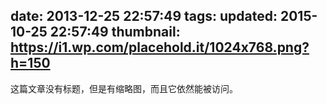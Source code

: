 date: 2013-12-25 22:57:49
tags:
updated: 2015-10-25 22:57:49
thumbnail: https://i1.wp.com/placehold.it/1024x768.png?h=150
---

这篇文章没有标题，但是有缩略图，而且它依然能被访问。